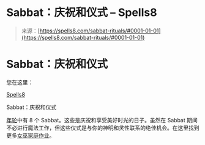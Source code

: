 <!--yml

类别：未分类

日期：2024-06-12 19:57:41

-->

# Sabbat：庆祝和仪式 – Spells8

> 来源：[https://spells8.com/sabbat-rituals/#0001-01-01](https://spells8.com/sabbat-rituals/#0001-01-01)

# Sabbat：庆祝和仪式

您在这里：

[Spells8](https://spells8.com "前往 Spells8 网站。")

Sabbat：庆祝和仪式

[年轮](https://spells8.com/topic/wheel-of-the-year/)中有 8 个 Sabbat。这些是庆祝和享受美好时光的日子。虽然在 Sabbat 期间不必进行魔法工作，但这些仪式是与你的神明和灵性联系的绝佳机会。在这里找到更多[女巫家庭作业](https://spells8.com/magic/witches-homework/)。
